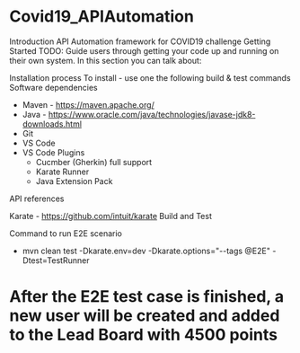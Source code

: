 # Covid19_APIAutomation

Introduction
API Automation framework for COVID19 challenge
Getting Started
TODO: Guide users through getting your code up and running on their own system. In this section you can talk about:

Installation process
To install - use one the following build & test commands
Software dependencies
- Maven - https://maven.apache.org/ 
- Java - https://www.oracle.com/java/technologies/javase-jdk8-downloads.html 
- Git
- VS Code
- VS Code Plugins 
  - Cucmber (Gherkin) full support
  - Karate Runner
  - Java Extension Pack


API references

Karate - https://github.com/intuit/karate 
Build and Test


Command to run E2E scenario
- mvn clean test -Dkarate.env=dev -Dkarate.options="--tags @E2E" -Dtest=TestRunner

# After the E2E test case is finished, a new user will be created and added to the Lead Board with 4500 points

